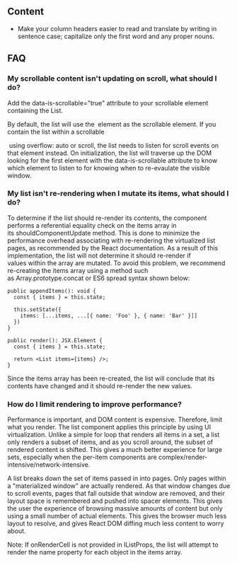 ## Content

- Make your column headers easier to read and translate by writing in sentence case; capitalize only the first word and any proper nouns. 

## FAQ

### My scrollable content isn't updating on scroll, what should I do?

Add the data-is-scrollable="true" attribute to your scrollable element containing the List.

By default, the list will use the <body> element as the scrollable element. If you contain the list within a scrollable <div> using overflow: auto or scroll, the list needs to listen for scroll events on that element instead. On initialization, the list will traverse up the DOM looking for the first element with the data-is-scrollable attribute to know which element to listen to for knowing when to re-evaulate the visible window.

### My list isn't re-rendering when I mutate its items, what should I do?

To determine if the list should re-render its contents, the component performs a referential equality check on the items array in its shouldComponentUpdate method. This is done to minimize the performance overhead associating with re-rendering the virtualized list pages, as recommended by the React documentation.
As a result of this implementation, the list will not determine it should re-render if values within the array are mutated. To avoid this problem, we recommend re-creating the items array using a method such as Array.prototype.concat or ES6 spread syntax shown below:

```
public appendItems(): void {
  const { items } = this.state;

  this.setState({
    items: [...items, ...[{ name: 'Foo' }, { name: 'Bar' }]]
  })
}

public render(): JSX.Element {
  const { items } = this.state;

  return <List items={items} />;
}
```

Since the items array has been re-created, the list will conclude that its contents have changed and it should re-render the new values.

### How do I limit rendering to improve performance?

Performance is important, and DOM content is expensive. Therefore, limit what you render. The list component applies this principle by using UI virtualization. Unlike a simple for loop that renders all items in a set, a list only renders a subset of items, and as you scroll around, the subset of rendered content is shifted. This gives a much better experience for large sets, especially when the per-item components are complex/render-intensive/network-intensive.

A list breaks down the set of items passed in into pages. Only pages within a "materialized window" are actually rendered. As that window changes due to scroll events, pages that fall outside that window are removed, and their layout space is remembered and pushed into spacer elements. This gives the user the experience of browsing massive amounts of content but only using a small number of actual elements. This gives the browser much less layout to resolve, and gives React DOM diffing much less content to worry about.

Note: If onRenderCell is not provided in IListProps, the list will attempt to render the name property for each object in the items array.

